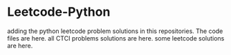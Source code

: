 # Leetcode-Python
adding the python leetcode problem solutions in this repositories. 
The code files are here.
all CTCI problems solutions are here.
some leetcode solutions are here.






























































































































































































































































































































































































































































































































































































































































































































































































































































































































































































































